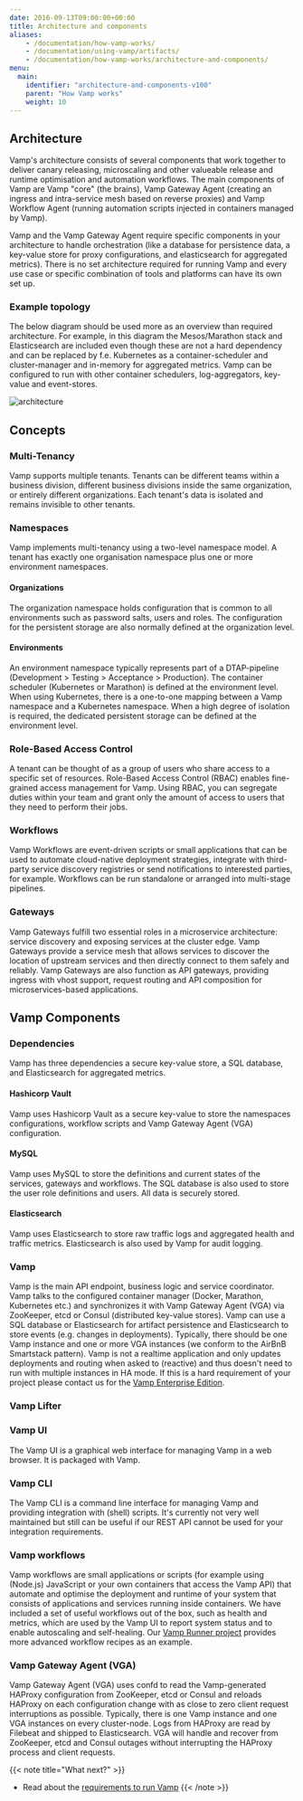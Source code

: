 ```yaml
---
date: 2016-09-13T09:00:00+00:00
title: Architecture and components
aliases:
    - /documentation/how-vamp-works/
    - /documentation/using-vamp/artifacts/
    - /documentation/how-vamp-works/architecture-and-components/
menu:
  main:
    identifier: "architecture-and-components-v100"
    parent: "How Vamp works"
    weight: 10
---
```


## Architecture
Vamp's architecture consists of several components that work together to deliver canary releasing, microscaling and other valueable release and runtime optimisation and automation workflows. The main components of Vamp are Vamp "core" (the brains), Vamp Gateway Agent (creating an ingress and intra-service mesh based on reverse proxies) and Vamp Workflow Agent (running automation scripts injected in containers managed by Vamp).

Vamp and the Vamp Gateway Agent require specific components in your architecture to handle orchestration (like a database for persistence data, a key-value store for proxy configurations, and elasticsearch for aggregated metrics). There is no set architecture required for running Vamp and every use case or specific combination of tools and platforms can have its own set up.

### Example topology
The below diagram should be used more as an overview than required architecture. For example, in this diagram the Mesos/Marathon stack and Elasticsearch are included even though these are not a hard dependency and can be replaced by f.e. Kubernetes as a container-scheduler and cluster-manager and in-memory for aggregated metrics. Vamp can be configured to run with other container schedulers, log-aggregators, key-value and event-stores.

![architecture](/images/diagram/v100/architecture_and_components.png)

## Concepts

### Multi-Tenancy
Vamp supports multiple tenants. Tenants can be different teams within a business division, different business divisions inside the same organization, or entirely different organizations. Each tenant's data is isolated and remains invisible to other tenants.

### Namespaces
Vamp implements multi-tenancy using a two-level namespace model. A tenant has exactly one organisation namespace plus one or more environment namespaces.

#### Organizations
The organization namespace holds configuration that is common to all environments such as password salts, users and roles. The configuration for the persistent storage are also normally defined at the organization level.

#### Environments
An environment namespace typically represents part of a DTAP-pipeline (Development > Testing > Acceptance > Production). The container scheduler (Kubernetes or Marathon) is defined at the environment level. When using Kubernetes, there is a one-to-one mapping between a Vamp namespace and a Kubernetes namespace. When a high degree of isolation is required, the dedicated persistent storage can be defined at the environment level.

### Role-Based Access Control
A tenant can be thought of as a group of users who share access to a specific set of resources. Role-Based Access Control (RBAC) enables fine-grained access management for Vamp. Using RBAC, you can segregate duties within your team and grant only the amount of access to users that they need to perform their jobs.

### Workflows
Vamp Workflows are event-driven scripts or small applications that can be used to automate cloud-native deployment strategies, integrate with third-party service discovery registries or send notifications to interested parties, for example. Workflows can be run standalone or arranged into multi-stage pipelines.

### Gateways
Vamp Gateways fulfill two essential roles in a microservice architecture: service discovery and exposing services at the cluster edge. Vamp Gateways provide a service mesh that allows services to discover the location of upstream services and then directly connect to them safely and reliably. Vamp Gateways are also function as API gateways, providing ingress with vhost support, request routing and API composition for microservices-based applications. 

## Vamp Components

### Dependencies
Vamp has three dependencies a secure key-value store, a SQL database, and Elasticsearch for aggregated metrics.

#### Hashicorp Vault
Vamp uses Hashicorp Vault as a secure key-value to store the namespaces configurations, workflow scripts and Vamp Gateway Agent (VGA) configuration.

#### MySQL
Vamp uses MySQL to store the definitions and current states of the services, gateways and workflows. The SQL database is also used to store the user role definitions and users. All data is securely stored.

#### Elasticsearch
Vamp uses Elasticsearch to store raw traffic logs and aggregated health and traffic metrics. Elasticsearch is also used by Vamp for audit logging. 

### Vamp
Vamp is the main API endpoint, business logic and service coordinator. Vamp talks to the configured container manager (Docker, Marathon, Kubernetes etc.) and synchronizes it with Vamp Gateway Agent (VGA)  via ZooKeeper, etcd or Consul (distributed key-value stores). Vamp can use a SQL database or Elasticsearch for artifact persistence and Elasticsearch to store events (e.g. changes in deployments). Typically, there should be one Vamp instance and one or more VGA instances (we conform to the AirBnB Smartstack pattern). Vamp is not a realtime application and only updates deployments and routing when asked to (reactive) and thus doesn't need to run with multiple instances in HA mode. If this is a hard requirement of your project please contact us for the [Vamp Enterprise Edition](/product/enterprise-edition/).

### Vamp Lifter

### Vamp UI
The Vamp UI is a graphical web interface for managing Vamp in a web browser. It is packaged with Vamp.

### Vamp CLI
The Vamp CLI is a command line interface for managing Vamp and providing integration with (shell) scripts. It's currently not very well maintained but still can be useful if our REST API cannot be used for your integration requirements.

### Vamp workflows
Vamp workflows are small applications or scripts (for example using (Node.js) JavaScript or your own containers that access the Vamp API) that automate and optimise the deployment and runtime of your system that consists of applications and services running inside containers. We have included a set of useful workflows out of the box, such as health and metrics, which are used by the Vamp UI to report system status and to enable autoscaling and self-healing. Our [Vamp Runner project](https://github.com/magneticio/vamp-runner/) provides more advanced workflow recipes as an example.

### Vamp Gateway Agent (VGA)
Vamp Gateway Agent (VGA) uses confd to read the Vamp-generated HAProxy configuration from ZooKeeper, etcd or Consul and reloads HAProxy on each configuration change with as close to zero client request interruptions as possible. Typically, there is one Vamp instance and one VGA instances on every cluster-node.
Logs from HAProxy are read by Filebeat and shipped to Elasticsearch. VGA will handle and recover from ZooKeeper, etcd and Consul outages without interrupting the HAProxy process and client requests.

{{< note title="What next?" >}}
* Read about the [requirements to run Vamp](/documentation/how-vamp-works/v0.9.5/requirements)
{{< /note >}}

